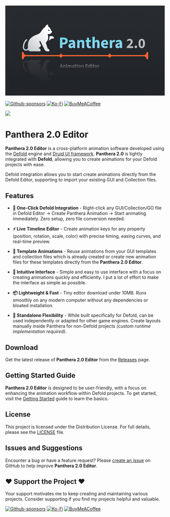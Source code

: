 ![](../media/logo.png)

[![Github-sponsors](https://img.shields.io/badge/sponsor-30363D?style=for-the-badge&logo=GitHub-Sponsors&logoColor=#EA4AAA)](https://github.com/sponsors/insality) [![Ko-Fi](https://img.shields.io/badge/Ko--fi-F16061?style=for-the-badge&logo=ko-fi&logoColor=white)](https://ko-fi.com/insality) [![BuyMeACoffee](https://img.shields.io/badge/Buy%20Me%20a%20Coffee-ffdd00?style=for-the-badge&logo=buy-me-a-coffee&logoColor=black)](https://www.buymeacoffee.com/insality)

[![](https://img.shields.io/badge/Release-download-blue?style=for-the-badge)](https://github.com/Insality/panthera/releases)

# Panthera 2.0 Editor

**Panthera 2.0 Editor** is a cross-platform animation software developed using the [Defold](https://defold.com/) engine and [Druid UI framework](https://github.com/Insality/druid). **Panthera 2.0** is tightly integrated with **Defold**, allowing you to create animations for your Defold projects with ease.

Defold integration allows you to start create animations directly from the Defold Editor, supporting to import your existing GUI and Collection files.


## Features

- **🚀 One-Click Defold Integration** - Right-click any GUI/Collection/GO file in Defold Editor → Create Panthera Animation → Start animating immediately. Zero setup, zero file conversion needed.

- **⚡ Live Timeline Editor** - Create animation keys for any property (position, rotation, scale, color) with precise timing, easing curves, and real-time preview.

- **🎯 Template Animations** - Reuse animations from your GUI templates and collection files which is already created or create new animation files for these templates directly from the **Panthera 2.0 Editor**.

- **🎨 Intuitive Interface** - Simple and easy to use interface with a focus on creating animations quickly and efficiently. I put a lot of effort to make the interface as simple as possible.

- **📦 Lightweight & Fast** - Tiny editor download under 10MB. Runs smoothly on any modern computer without any dependencies or bloated installation.

- **🌟 Standalone Flexibility** - While built specifically for Defold, can be used independently or adapted for other game engines. Create layouts manually inside Panthera for non-Defold projects _(custom runtime implementation required)_.


## Download

Get the latest release of **Panthera 2.0 Editor** from the [Releases](https://github.com/Insality/panthera/releases) page.


## Getting Started Guide

**Panthera 2.0 Editor** is designed to be user-friendly, with a focus on enhancing the animation workflow within Defold projects. To get started, visit the [Getting Started](getting_started.md) guide to learn the basics.


## License

This project is licensed under the Distribution License. For full details, please see the [LICENSE](LICENSE) file.


## Issues and Suggestions

Encounter a bug or have a feature request? Please [create an issue](https://github.com/Insality/panthera/issues) on GitHub to help improve **Panthera 2.0 Editor**.


## ❤️ Support the Project ❤️

Your support motivates me to keep creating and maintaining various projects. Consider supporting if you find my projects helpful and valuable.

[![Github-sponsors](https://img.shields.io/badge/sponsor-30363D?style=for-the-badge&logo=GitHub-Sponsors&logoColor=#EA4AAA)](https://github.com/sponsors/insality) [![Ko-Fi](https://img.shields.io/badge/Ko--fi-F16061?style=for-the-badge&logo=ko-fi&logoColor=white)](https://ko-fi.com/insality) [![BuyMeACoffee](https://img.shields.io/badge/Buy%20Me%20a%20Coffee-ffdd00?style=for-the-badge&logo=buy-me-a-coffee&logoColor=black)](https://www.buymeacoffee.com/insality)
